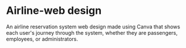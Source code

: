 # Airline-web design
An airline reservation system web design made using Canva that shows each user's journey through the system, whether they are passengers, employees, or administrators.
